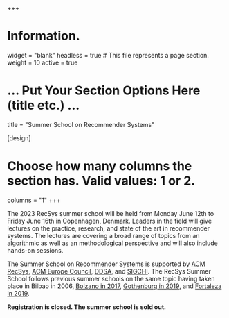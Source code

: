 +++
# Information.
widget = "blank"
headless = true  # This file represents a page section.
weight = 10
active = true 

# ... Put Your Section Options Here (title etc.) ...
title = "Summer School on Recommender Systems"

[design]
  # Choose how many columns the section has. Valid values: 1 or 2.
  columns = "1"
+++

The 2023 RecSys summer school will be held from Monday June 12th to Friday June 16th in Copenhagen, Denmark. Leaders in the field will give lectures on the practice, research, and state of the art in recommender systems. The lectures are covering a broad range of topics from an algorithmic as well as an methodological perspective and will also include hands-on sessions. 

The Summer School on Recommender Systems is supported by [ACM RecSys](http://recsys.acm.org), [ACM Europe Council](https://europe.acm.org/), [DDSA](https://ddsa.dk/), and [SIGCHI](https://sigchi.org/).
The RecSys Summer School follows previous summer schools on the same topic having taken place in Bilbao in 2006, [Bolzano in 2017](https://pro.unibz.it/projects/schoolrecsys17/), [Gothenburg in 2019](https://acmrecsys.github.io/rsss2019/), and [Fortaleza in 2019](https://sbbd.org.br/lars2019/).

**Registration is closed. The summer school is sold out.**